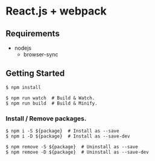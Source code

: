 React.js + webpack
===

## Requirements
- nodejs
  - browser-sync

## Getting Started
```
$ npm install

$ npm run watch  # Build & Watch.
$ npm run build  # Build & Minify.
```

### Install / Remove packages.
```
$ npm i -S ${package}  # Install as --save
$ npm i -D ${package}  # Install as --save-dev

$ npm remove -S ${package}  # Uninstall as --save
$ npm remove -D ${package}  # Uninstall as --save-dev
```